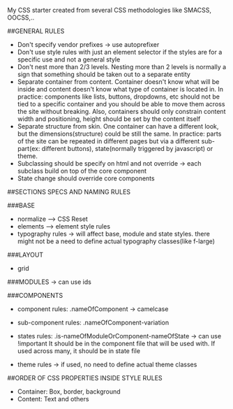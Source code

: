 My CSS starter created from several CSS methodologies like SMACSS, OOCSS,..

##GENERAL RULES
- Don't specify vendor prefixes -> use autoprefixer
- Don't use style rules with just an element selector if the styles are for a specific use and not a general style
- Don't nest more than 2/3 levels. Nesting more than 2 levels is normally a sign that something should be taken out to a separate entity
- Separate container from content. Container doesn't know what will be inside and content doesn't know what type of container is located in. In practice: components like lists, buttons, dropdowns, etc should not be tied to a specific container and you should be able to move them across the site without breaking. Also, containers should only constrain content width and positioning, height should be set by the content itself
- Separate structure from skin. One container can have a different look, but the dimensions(structure) could be still the same. In practice: parts of the site can be repeated in different pages but via a different sub-part(ex: different buttons), state(normally triggered by javascript) or theme.
- Subclassing should be specify on html and not override -> each subclass build on top of the core component
- State change should override core components


##SECTIONS SPECS AND NAMING RULES

###BASE
- normalize --> CSS Reset
- elements --> element style rules
- typography rules -> will affect base, module and state styles. there might not be a need to define actual typography classes(like f-large)

###LAYOUT
- grid 

###MODULES -> can use ids

###COMPONENTS
- component rules: .nameOfComponent -> camelcase
- sub-component rules: .nameOfComponent-variation

- states rules: .is-nameOfModuleOrComponent-nameOfState -> can use !important
It should be in the component file that will be used with. If used across many, it should be in state file

- theme rules -> if used, no need to define actual theme classes



##ORDER OF CSS PROPERTIES INSIDE STYLE RULES
- Container: Box, border, background
- Content: Text and others



